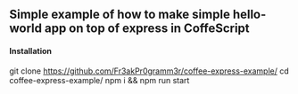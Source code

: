 ## Simple example of how to make simple hello-world app on top of express in CoffeScript 

#### Installation

git clone https://github.com/Fr3akPr0gramm3r/coffee-express-example/
cd coffee-express-example/
npm i && npm run start

